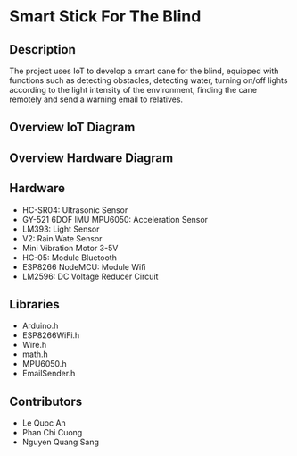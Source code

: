 # Smart Stick For The Blind

## Description
The project uses IoT to develop a smart cane for the blind, equipped with functions such as detecting obstacles, detecting water, turning on/off lights according to the light intensity of the environment, finding the cane remotely and send a warning email to relatives.

## Overview IoT Diagram

## Overview Hardware Diagram

## Hardware
- HC-SR04: Ultrasonic Sensor
- GY-521 6DOF IMU MPU6050: Acceleration Sensor
- LM393: Light Sensor
- V2: Rain Wate Sensor
- Mini Vibration Motor 3-5V
- HC-05: Module Bluetooth
- ESP8266 NodeMCU: Module Wifi
- LM2596: DC Voltage Reducer Circuit

## Libraries
- Arduino.h 
- ESP8266WiFi.h
- Wire.h
- math.h
- MPU6050.h
- EmailSender.h

## Contributors
- Le Quoc An
- Phan Chi Cuong
- Nguyen Quang Sang
